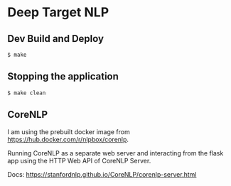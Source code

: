 # Deep Target NLP

## Dev Build and Deploy

    $ make

## Stopping the application

    $ make clean

## CoreNLP
I am using the prebuilt docker image from https://hub.docker.com/r/nlpbox/corenlp.

Running CoreNLP as a separate web server and interacting from the flask app using the HTTP Web API of CoreNLP Server.

Docs: https://stanfordnlp.github.io/CoreNLP/corenlp-server.html
